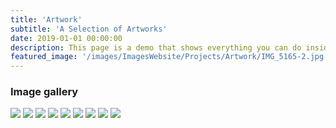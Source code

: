 ```yaml
---
title: 'Artwork'
subtitle: 'A Selection of Artworks'
date: 2019-01-01 00:00:00
description: This page is a demo that shows everything you can do inside portfolio and blog posts.
featured_image: '/images/ImagesWebsite/Projects/Artwork/IMG_5165-2.jpg'
---
```


### Image gallery

<div class="gallery" data-columns="3">
	<img src="/images/ImagesWebsite/Projects/Artwork/IMG_5165-2.jpg">
	<img src="/images/ImagesWebsite/Projects/Artwork/IMG_7821.jpg">
	<img src="/images/ImagesWebsite/Projects/Artwork/IMG_0032.jpg">
	<img src="/images/ImagesWebsite/Projects/Artwork/IMG_7624.jpeg">
	<img src="/images/ImagesWebsite/Projects/Artwork/5679223D-3B42-4661-BB0C-1567B0E99073_1_105_c.jpeg">
	<img src="/images/ImagesWebsite/Projects/Artwork/IMG_7621.jpg">
	<img src="/images/ImagesWebsite/Projects/Artwork/IMG_7627.jpeg">
	<img src="/images/ImagesWebsite/Projects/Artwork/53CA31EF-E906-4459-ADA0-F481A3D19C33.jpeg">
	<img src="/images/ImagesWebsite/Projects/Artwork/IMG_5165-2.jpg">
</div>


